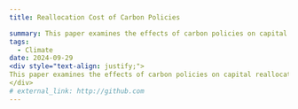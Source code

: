 ```yaml
---
title: Reallocation Cost of Carbon Policies

summary: This paper examines the effects of carbon policies on capital reallocation and emission reductions in the economy, using a model that captures the interactions between green and brown capital, productivity, and emissions. The model is estimated using data from the Swedish manufacturing sector between 1990 and 2015. Three key findings emerge from the analysis. First, the elasticity of substitution between green and brown capital is lower in high-emission industries, although the relative importance of green capital remains similar across both brown and green industries. Additionally, a positive correlation is found between productivity and emission intensity specifically in the brown industries. Second, the primary driver of emission reductions is the emission tax, which accounts for a 54% reduction, while improvements in emission technology contribute a further 50% reduction. However, productivity growth increases emissions by 64% through expanded production, leading to a net emission reduction of 40% over the study period. Third, the emission tax proves to be the most effective policy for reducing emissions. Equivalent reductions through green capital subsidies would require a 94% discount on the interest rate, leading to a 250% reduction in overall economic output. The model further predicts that the current tax rate will achieve a 45% reduction in emissions by 2040, falling short of the 75% target. To meet this goal, a tax rate 270% higher than the current level would be necessary.
tags:
  - Climate
date: 2024-09-29
<div style="text-align: justify;">
This paper examines the effects of carbon policies on capital reallocation and emission reductions in the economy, using a model that captures the interactions between green and brown capital, productivity, and emissions. The model is estimated using data from the Swedish manufacturing sector between 1990 and 2015. Three key findings emerge from the analysis. First, the elasticity of substitution between green and brown capital is lower in high-emission industries, although the relative importance of green capital remains similar across both brown and green industries. Additionally, a positive correlation is found between productivity and emission intensity specifically in the brown industries. Second, the primary driver of emission reductions is the emission tax, which accounts for a 54% reduction, while improvements in emission technology contribute a further 50% reduction. However, productivity growth increases emissions by 64% through expanded production, leading to a net emission reduction of 40% over the study period. Third, the emission tax proves to be the most effective policy for reducing emissions. Equivalent reductions through green capital subsidies would require a 94% discount on the interest rate, leading to a 250% reduction in overall economic output. The model further predicts that the current tax rate will achieve a 45% reduction in emissions by 2040, falling short of the 75% target. To meet this goal, a tax rate 270% higher than the current level would be necessary.
</div>
# external_link: http://github.com
---
```

